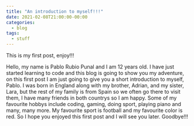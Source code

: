 ```yaml
---
title: "An introduction to myself!!!"
date: 2021-02-08T21:00:00-00:00
categories:
  - blog
tags:
  - stuff
---
```


This is my first post, enjoy!!! 



Hello, my name is Pablo Rubio Punal and I am 12 years old. I have just started learning to code and this blog is going to show you my adventure, on this first post I am just going to give you a short introduction to myself, Pablo. I  was born in England along with my brother, Adrian, and my sister, Lara, but the rest of my family is from Spain so we often go there to visit them, I have many friends in both countrys so I am happy. Some of my favourite hobbys include coding, gaming, doing sport, playing piano and many, many more. My favourite sport is football and my favourite color is red. So I hope you enjoyed this first post and I will see you later. Goodbye!!!   


